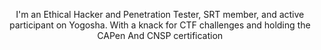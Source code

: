 <center><p> I'm an Ethical Hacker and Penetration Tester, SRT member, and active participant on Yogosha. With a knack for CTF challenges and holding the CAPen And CNSP certification </p></center>
